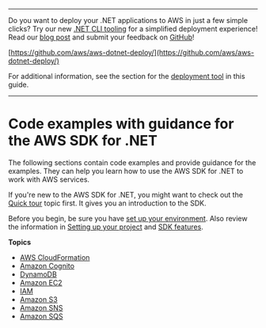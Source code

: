 --------

Do you want to deploy your \.NET applications to AWS in just a few simple clicks? Try our new [\.NET CLI tooling](https://www.nuget.org/packages/AWS.Deploy.Tools/) for a simplified deployment experience\! Read our [blog post](https://aws.amazon.com/blogs/developer/reimagining-the-aws-net-deployment-experience/) and submit your feedback on [GitHub](https://github.com/aws/aws-dotnet-deploy)\!

 [https://github.com/aws/aws-dotnet-deploy/](https://github.com/aws/aws-dotnet-deploy/)

For additional information, see the section for the [deployment tool](https://docs.aws.amazon.com/sdk-for-net/v3/developer-guide/deployment-tool.html) in this guide\.

--------

# Code examples with guidance for the AWS SDK for \.NET<a name="tutorials-examples"></a>

The following sections contain code examples and provide guidance for the examples\. They can help you learn how to use the AWS SDK for \.NET to work with AWS services\.

If you're new to the AWS SDK for \.NET, you might want to check out the [Quick tour](quick-start.md) topic first\. It gives you an introduction to the SDK\.

Before you begin, be sure you have [set up your environment](net-dg-setup.md)\. Also review the information in [Setting up your project](net-dg-config.md) and [SDK features](net-dg-sdk-features.md)\.

**Topics**
+ [AWS CloudFormation](cloudformation-apis-intro.md)
+ [Amazon Cognito](cognito-apis-intro.md)
+ [DynamoDB](dynamodb-intro.md)
+ [Amazon EC2](ec2-apis-intro.md)
+ [IAM](iam-apis-intro.md)
+ [Amazon S3](s3-apis-intro.md)
+ [Amazon SNS](sns-apis-intro.md)
+ [Amazon SQS](sqs-apis-intro.md)